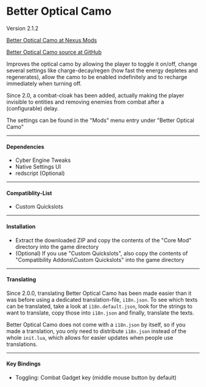Better Optical Camo
=====
Version 2.1.2

[Better Optical Camo at Nexus Mods](https://www.nexusmods.com/cyberpunk2077/mods/4159)

[Better Optical Camo source at GitHub](https://github.com/Lukas0610/cp2077-betteropticalcamo)

Improves the optical camo by allowing the player to toggle it on/off, change several settings like
charge-decay/regen (how fast the energy depletes and regenerates), allow the camo to be enabled indefinitely
and to recharge immediately when turning off.

Since 2.0, a combat-cloak has been added, actually making the player invisible to entities and removing
enemies from combat after a (configurable) delay.

The settings can be found in the "Mods" menu entry under "Better Optical Camo"

-----

#### Dependencies
* Cyber Engine Tweaks
* Native Settings UI
* redscript (Optional)

-----

#### Compatiblity-List
* Custom Quickslots

-----

#### Installation
* Extract the downloaded ZIP and copy the contents of the "Core Mod" directory into the game directory
* (Optional) If you use "Custom Quickslots", also copy the contents of "Compatibility Addons\Custom Quickslots" into the game directory

-----

#### Translating
Since 2.0.0, translating Better Optical Camo has been made easier than it was before using a dedicated translation-file, `i18n.json`.
To see which texts can be translated, take a look at `i18n.default.json`, look for the strings to want to translate,
copy those into `i18n.json` and finally, translate the texts.

Better Optical Camo does not come with a `i18n.json` by itself, so if you made a translation, you only need to distribute `i18n.json`
instead of the whole `init.lua`, which allows for easier updates when people use translations.

-----

#### Key Bindings
* Toggling: Combat Gadget key (middle mouse button by default)

